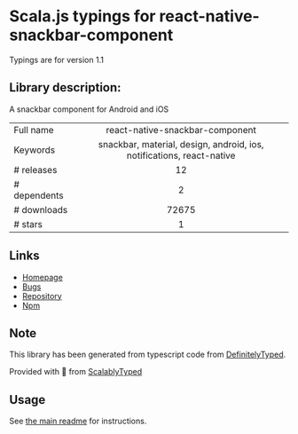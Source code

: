 
# Scala.js typings for react-native-snackbar-component

Typings are for version 1.1

## Library description:
A snackbar component for Android and iOS

|                    |                 |
| ------------------ | :-------------: |
| Full name          | react-native-snackbar-component |
| Keywords           | snackbar, material, design, android, ios, notifications, react-native |
| # releases         | 12 |
| # dependents       | 2 |
| # downloads        | 72675 |
| # stars            | 1 |

## Links
- [Homepage](https://github.com/sidevesh/react-native-snackbar-component#readme)
- [Bugs](https://github.com/sidevesh/react-native-snackbar-component/issues)
- [Repository](https://github.com/sidevesh/react-native-snackbar-component)
- [Npm](https://www.npmjs.com/package/react-native-snackbar-component)
    


## Note
This library has been generated from typescript code from [DefinitelyTyped](https://definitelytyped.org).

Provided with :purple_heart: from [ScalablyTyped](https://github.com/oyvindberg/ScalablyTyped)

## Usage
See [the main readme](../../readme.md) for instructions.


